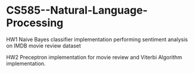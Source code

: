 # CS585--Natural-Language-Processing

HW1 Naive Bayes classifier implementation performing sentiment analysis on IMDB movie review dataset

HW2 Preceptron implementation for movie review and Viterbi Algorithm implementation.
